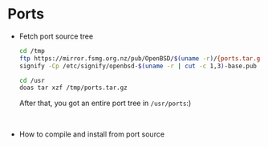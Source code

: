 # Ports

- Fetch port source tree

    ```bash
    cd /tmp
    ftp https://mirror.fsmg.org.nz/pub/OpenBSD/$(uname -r)/{ports.tar.gz,SHA256.sig}
    signify -Cp /etc/signify/openbsd-$(uname -r | cut -c 1,3)-base.pub -x SHA256.sig ports.tar.gz

    cd /usr
    doas tar xzf /tmp/ports.tar.gz
    ```

    After that, you got an entire port tree in `/usr/ports`:)

    </br>

- How to compile and install from port source


    </br>
